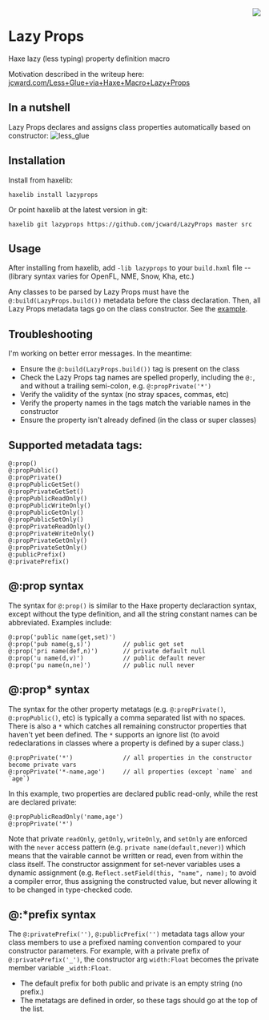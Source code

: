 <img align="right" src="https://cloud.githubusercontent.com/assets/2192439/13888490/5b058872-ed07-11e5-8244-931d338b5c80.png">

# Lazy Props

Haxe lazy (less typing) property definition macro

Motivation described in the writeup here: [jcward.com/Less+Glue+via+Haxe+Macro+Lazy+Props](http://jcward.com/Less+Glue+via+Haxe+Macro+Lazy+Props)

In a nutshell
-------------

Lazy Props declares and assigns class properties automatically based on constructor:
![less_glue](https://cloud.githubusercontent.com/assets/2192439/13889013/f779165e-ed09-11e5-8ce4-0aa02a190623.jpg)

Installation
------------

Install from haxelib:

`haxelib install lazyprops`

Or point haxelib at the latest version in git:

`haxelib git lazyprops https://github.com/jcward/LazyProps master src`

Usage
-----

After installing from haxelib, add `-lib lazyprops` to your `build.hxml` file -- (library syntax varies for OpenFL, NME, Snow, Kha, etc.)

Any classes to be parsed by Lazy Props must have the `@:build(LazyProps.build())` metadata before the class declaration. Then, all Lazy Props metadata tags go on the class constructor. See the [example](https://github.com/jcward/lazy-props/blob/master/test/Main.hx).

Troubleshooting
---------------

I'm working on better error messages. In the meantime:

- Ensure the `@:build(LazyProps.build())` tag is present on the class
- Check the Lazy Props tag names are spelled properly, including the `@:`, and without a trailing semi-colon, e.g. `@:propPrivate('*')`
- Verify the validity of the syntax (no stray spaces, commas, etc)
- Verify the property names in the tags match the variable names in the constructor
- Ensure the property isn't already defined (in the class or super classes)

Supported metadata tags:
-------------------------

```
@:prop()
@:propPublic()
@:propPrivate()
@:propPublicGetSet()
@:propPrivateGetSet()
@:propPublicReadOnly()
@:propPublicWriteOnly()
@:propPublicGetOnly()
@:propPublicSetOnly()
@:propPrivateReadOnly()
@:propPrivateWriteOnly()
@:propPrivateGetOnly()
@:propPrivateSetOnly()
@:publicPrefix()
@:privatePrefix()
```

@:prop syntax
---------------

The syntax for `@:prop()` is similar to the Haxe property declaraction syntax, except without the
type definition, and all the string constant names can be abbreviated. Examples include:

```
@:prop('public name(get,set)')
@:prop('pub name(g,s)')         // public get set
@:prop('pri name(def,n)')       // private default null
@:prop('u name(d,v)')           // public default never
@:prop('pu name(n,ne)')         // public null never
```

@:prop* syntax
---------------

The syntax for the other property metatags (e.g. `@:propPrivate()`, `@:propPublic()`, etc) is typically
a comma separated list with no spaces. There is also a `*` which catches all remaining constructor
properties that haven't yet been defined. The `*` supports an ignore list (to avoid redeclarations
in classes where a property is defined by a super class.)

```
@:propPrivate('*')              // all properties in the constructor become private vars
@:propPrivate('*-name,age')     // all properties (except `name` and `age`)
```

In this example, two properties are declared public read-only, while the rest are declared private:

```
@:propPublicReadOnly('name,age')
@:propPrivate('*')
```

Note that private `readOnly`, `getOnly`, `writeOnly`, and `setOnly` are enforced with the `never` access pattern (e.g. `private name(default,never)`)
which means that the vairable cannot be written or read, even from within the class itself. The constructor assignment
for set-never variables uses a dynamic assignment (e.g. `Reflect.setField(this, "name", name);` to avoid a compiler error,
thus assigning the constructed value, but never allowing it to be changed in type-checked code.

@:*prefix syntax
---------------

The `@:privatePrefix('')`, `@:publicPrefix('')` metadata tags allow your class members to use a prefixed naming convention compared to your constructor parameters. For example, with a private prefix of `@:privatePrefix('_')`, the constructor arg `width:Float` becomes the private member variable `_width:Float`.

- The default prefix for both public and private is an empty string (no prefix.)
- The metatags are defined in order, so these tags should go at the top of the list.

